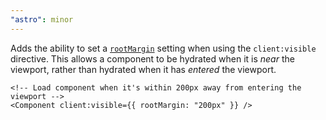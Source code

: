 ```yaml
---
"astro": minor
---
```


Adds the ability to set a [`rootMargin`](https://developer.mozilla.org/en-US/docs/Web/API/IntersectionObserver/rootMargin) setting when using the `client:visible` directive. This allows a component to be hydrated when it is _near_ the viewport, rather than hydrated when it has _entered_ the viewport.

```astro
<!-- Load component when it's within 200px away from entering the viewport -->
<Component client:visible={{ rootMargin: "200px" }} />
```
